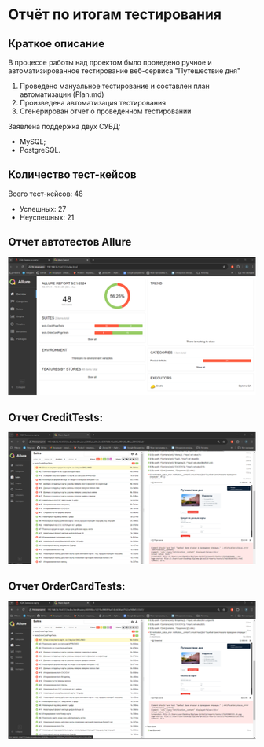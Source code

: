 # Отчёт по итогам тестирования

## Краткое описание

В процессе работы над проектом было проведено ручное и автоматизированное тестирование веб-сервиса "Путешествие дня"

1. Проведено мануальное тестирование и составлен план автоматизации (Plan.md)
2. Произведена автоматизация тестирования
3. Сгенерирован отчет о проведенном тестировании

Заявлена поддержка двух СУБД:
* MySQL;
* PostgreSQL.

## Количество тест-кейсов

Всего тест-кейсов: 48
* Успешных: 27
* Неуспешных: 21

## Отчет автотестов Allure

![1.png](pic%2F1.png)

## Отчет CreditTests:

![2.png](pic%2F2.png)

## Отчет OrderCardTests:

![3.png](pic%2F3.png)